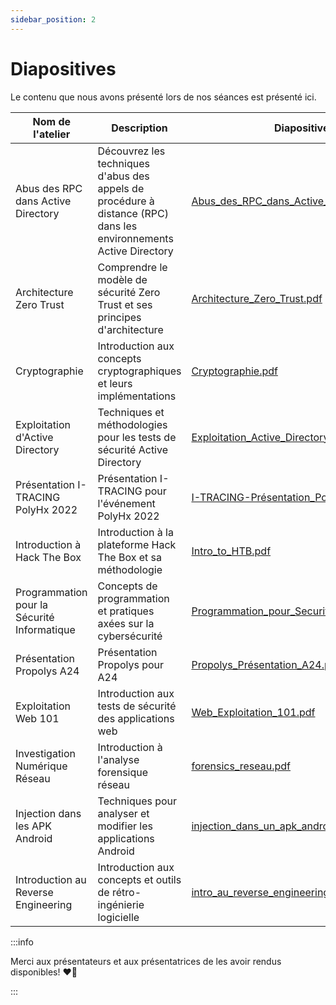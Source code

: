 ```yaml
---
sidebar_position: 2
---
```


# Diapositives

Le contenu que nous avons présenté lors de nos séances est présenté ici. 

| Nom de l'atelier | Description | Diapositives |
|-----------------|-------------|--------------|
| Abus des RPC dans Active Directory | Découvrez les techniques d'abus des appels de procédure à distance (RPC) dans les environnements Active Directory | [Abus_des_RPC_dans_Active_Directory.pdf](https://github.com/polycyber/workshops/blob/main/Abus_des_RPC_dans_Active_Directory.pdf) |
| Architecture Zero Trust | Comprendre le modèle de sécurité Zero Trust et ses principes d'architecture | [Architecture_Zero_Trust.pdf](https://github.com/polycyber/workshops/blob/main/Architecture_Zero_Trust.pdf) |
| Cryptographie | Introduction aux concepts cryptographiques et leurs implémentations | [Cryptographie.pdf](https://github.com/polycyber/workshops/blob/main/Cryptographie.pdf) |
| Exploitation d'Active Directory | Techniques et méthodologies pour les tests de sécurité Active Directory | [Exploitation_Active_Directory.pdf](https://github.com/polycyber/workshops/blob/main/Exploitation_Active_Directory.pdf) |
| Présentation I-TRACING PolyHx 2022 | Présentation I-TRACING pour l'événement PolyHx 2022 | [I-TRACING-Présentation_Polyhx_2022.pptx](https://github.com/polycyber/workshops/blob/main/I-TRACING-Présentation_Polyhx_2022.pptx) |
| Introduction à Hack The Box | Introduction à la plateforme Hack The Box et sa méthodologie | [Intro_to_HTB.pdf](https://github.com/polycyber/workshops/blob/main/Intro_to_HTB.pdf) |
| Programmation pour la Sécurité Informatique | Concepts de programmation et pratiques axées sur la cybersécurité | [Programmation_pour_Securite_Informatique.pdf](https://github.com/polycyber/workshops/blob/main/Programmation_pour_Securite_Informatique.pdf) |
| Présentation Propolys A24 | Présentation Propolys pour A24 | [Propolys_Présentation_A24.pdf](https://github.com/polycyber/workshops/blob/main/Propolys_Présentation_A24.pdf) |
| Exploitation Web 101 | Introduction aux tests de sécurité des applications web | [Web_Exploitation_101.pdf](https://github.com/polycyber/workshops/blob/main/Web_Exploitation_101.pdf) |
| Investigation Numérique Réseau | Introduction à l'analyse forensique réseau | [forensics_reseau.pdf](https://github.com/polycyber/workshops/blob/main/forensics_reseau.pdf) |
| Injection dans les APK Android | Techniques pour analyser et modifier les applications Android | [injection_dans_un_apk_android.pdf](https://github.com/polycyber/workshops/blob/main/injection_dans_un_apk_android.pdf) |
| Introduction au Reverse Engineering | Introduction aux concepts et outils de rétro-ingénierie logicielle | [intro_au_reverse_engineering.pdf](https://github.com/polycyber/workshops/blob/main/intro_au_reverse_engineering.pdf) |

:::info

Merci aux présentateurs et aux présentatrices de les avoir rendus disponibles! ❤️‍🔥

:::